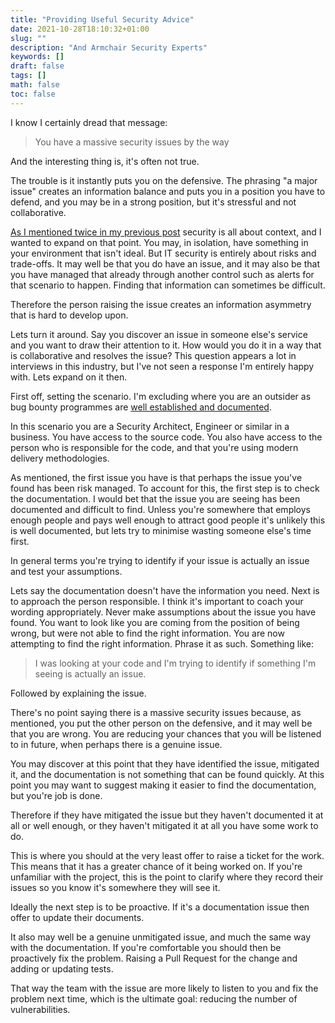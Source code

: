 ```yaml
---
title: "Providing Useful Security Advice"
date: 2021-10-28T18:10:32+01:00
slug: ""
description: "And Armchair Security Experts"
keywords: []
draft: false
tags: []
math: false
toc: false
---
```


I know I certainly dread that message:

> You have a massive security issues by the way

And the interesting thing is, it's often not true.

The trouble is it instantly puts you on the defensive. The phrasing "a major issue" creates an information balance and puts you in a position you have to defend, and you may be in a strong position, but it's stressful and not collaborative.

[As I mentioned twice in my previous post](./armchair-security-experts) security is all about context, and I wanted to expand on that point. You may, in isolation, have something in your environment that isn't ideal. But IT security is entirely about risks and trade-offs. It may well be that you do have an issue, and it may also be that you have managed that already through another control such as alerts for that scenario to happen. Finding that information can sometimes be difficult.

Therefore the person raising the issue creates an information asymmetry that is hard to develop upon.

Lets turn it around. Say you discover an issue in someone else's service and you want to draw their attention to it. How would you do it in a way that is collaborative and resolves the issue? This question appears a lot in interviews in this industry, but I've not seen a response I'm entirely happy with. Lets expand on it then.

First off, setting the scenario. I'm excluding where you are an outsider as bug bounty programmes are [well established and documented](https://en.wikipedia.org/wiki/Bug_bounty_program).

In this scenario you are a Security Architect, Engineer or similar in a business. You have access to the source code. You also have access to the person who is responsible for the code, and that you're using modern delivery methodologies.

As mentioned, the first issue you have is that perhaps the issue you've found has been risk managed. To account for this, the first step is to check the documentation. I would bet that the issue you are seeing has been documented and difficult to find. Unless you're somewhere that employs enough people and pays well enough to attract good people it's unlikely this is well documented, but lets try to minimise wasting someone else's time first.

In general terms you're trying to identify if your issue is actually an issue and test your assumptions.

Lets say the documentation doesn't have the information you need. Next is to approach the person responsible. I think it's important to coach your wording appropriately. Never make assumptions about the issue you have found. You want to look like you are coming from the position of being wrong, but were not able to find the right information. You are now attempting to find the right information. Phrase it as such. Something like:

> I was looking at your code and I'm trying to identify if something I'm seeing is actually an issue.

Followed by explaining the issue.

There's no point saying there is a massive security issues because, as mentioned, you put the other person on the defensive, and it may well be that you are wrong. You are reducing your chances that you will be listened to in future, when perhaps there is a genuine issue.

You may discover at this point that they have identified the issue, mitigated it, and the documentation is not something that can be found quickly. At this point you may want to suggest making it easier to find the documentation, but you're job is done.

Therefore if they have mitigated the issue but they haven't documented it at all or well enough, or they haven't mitigated it at all you have some work to do.

This is where you should at the very least offer to raise a ticket for the work. This means that it has a greater chance of it being worked on. If you're unfamiliar with the project, this is the point to clarify where they record their issues so you know it's somewhere they will see it.

Ideally the next step is to be proactive. If it's a documentation issue then offer to update their documents.

It also may well be a genuine unmitigated issue, and much the same way with the documentation. If you're comfortable you should then be proactively fix the problem. Raising a Pull Request for the change and adding or updating tests.

That way the team with the issue are more likely to listen to you and fix the problem next time, which is the ultimate goal: reducing the number of vulnerabilities.
